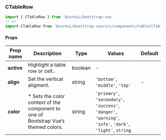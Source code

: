 ### CTableRow

```jsx
import { CTableRow } from '@coreui/bootstrap-vue'
// or
import CTableRow from '@coreui/bootstrap-vue/src/components/table/CTableRow'
```

#### Props

| Prop name  | Description                                                                         | Type    | Values                                                                                                    | Default |
| ---------- | ----------------------------------------------------------------------------------- | ------- | --------------------------------------------------------------------------------------------------------- | ------- |
| **active** | Highlight a table row or cell..                                                     | boolean | -                                                                                                         |         |
| **align**  | Set the vertical aligment.                                                          | string  | `'bottom'`, `'middle'`, `'top'`                                                                           | -       |
| **color**  | \* Sets the color context of the component to one of Bootstrap Vue’s themed colors. | string  | `'primary'`, `'secondary'`, `'success'`, `'danger'`, `'warning'`, `'info'`, `'dark'`, `'light'`, `string` |         |
